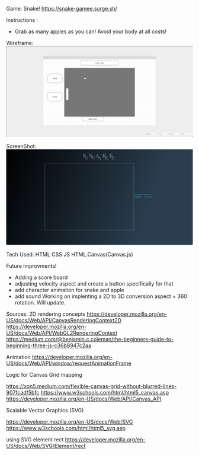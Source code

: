 Game: Snake! 
https://snake-gamee.surge.sh/

Instructions : 
- Grab as many apples as you can! Avoid your body at all costs!

Wireframe: 
<img src="imgs/snakeGameWireFrame.png"> 


ScreenShot: 
<img src="imgs/snakeGameShot.png"> 


Tech Used: 
HTML CSS JS HTML.Canvas(Canvas.js) 

Future improvments! 
- Adding a score board 
- adjusting velocity aspect and create a button specifically for that 
- add character animation for snake and apple 
- add sound 
Working on implenting a 2D to 3D conversion aspect + 360 rotation. 
Will update.  


Sources: 
2D rendering concepts 
https://developer.mozilla.org/en-US/docs/Web/API/CanvasRenderingContext2D
https://developer.mozilla.org/en-US/docs/Web/API/WebGL2RenderingContext
https://medium.com/@benjamin.c.coleman/the-beginners-guide-to-beginning-three-js-c36b8947c2aa

Animation 
https://developer.mozilla.org/en-US/docs/Web/API/window/requestAnimationFrame


Logic for Canvas Grid mapping 

https://xon5.medium.com/flexible-canvas-grid-without-blurred-lines-907fcadf5bfc
https://www.w3schools.com/html/html5_canvas.asp 
https://developer.mozilla.org/en-US/docs/Web/API/Canvas_API

Scalable Vector Graphics (SVG) 

https://developer.mozilla.org/en-US/docs/Web/SVG
https://www.w3schools.com/html/html5_svg.asp


using SVG element rect 
 https://developer.mozilla.org/en-US/docs/Web/SVG/Element/rect
